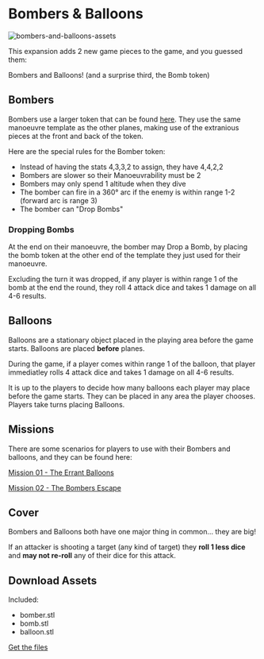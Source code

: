 # Bombers & Balloons

![bombers-and-balloons-assets](https://raw.githubusercontent.com/Wollivan/SquadronLeader/main/Expansions/Bombers_and_Balloons/bombers_and_balloons.png)

This expansion adds 2 new game pieces to the game, and you guessed them:

Bombers and Balloons!
(and a surprise third, the Bomb token)

## Bombers

Bombers use a larger token that can be found <a href="https://github.com/Wollivan/SquadronLeader/tree/main/Expansions/BombersAndBallons/STLs" target="_blank">here</a>. They use the same manoeuvre template as the other planes, making use of the extranious pieces at the front and back of the token.

Here are the special rules for the Bomber token:

- Instead of having the stats 4,3,3,2 to assign, they have 4,4,2,2
- Bombers are slower so their Manoeuvrability must be 2
- Bombers may only spend 1 altitude when they dive
- The bomber can fire in a 360° arc if the enemy is within range 1-2 (forward arc is range 3)
- The bomber can "Drop Bombs"

### Dropping Bombs

At the end on their manoeuvre, the bomber may Drop a Bomb, by placing the bomb token at the other end of the template they just used for their manoeuvre.

Excluding the turn it was dropped, if any player is within range 1 of the bomb at the end the round, they roll 4 attack dice and takes 1 damage on all 4-6 results.

## Balloons

Balloons are a stationary object placed in the playing area before the game starts. Balloons are placed **before** planes.

During the game, if a player comes within range 1 of the balloon, that player immediatley rolls 4 attack dice and takes 1 damage on all 4-6 results.

It is up to the players to decide how many balloons each player may place before the game starts. They can be placed in any area the player chooses. Players take turns placing Balloons.

## Missions

There are some scenarios for players to use with their Bombers and balloons, and they can be found here:

<a href="https://squadronleader.wollivan.dev/expansions/bombers-balloons/mission-01.md" class="button">Mission 01 - The Errant Balloons</a>

<a href="https://squadronleader.wollivan.dev/expansions/bombers-balloons/mission-02.md" class="button">Mission 02 - The Bombers Escape</a>

## Cover

Bombers and Balloons both have one major thing in common... they are big!

If an attacker is shooting a target (any kind of target) they **roll 1 less dice** and **may not re-roll** any of their dice for this attack.

## Download Assets

Included:

- bomber.stl
- bomb.stl
- balloon.stl

<a href="https://github.com/Wollivan/SquadronLeader/tree/main/Expansions/Bombers_and_Balloons/STLs" class="button">Get the files</a>
